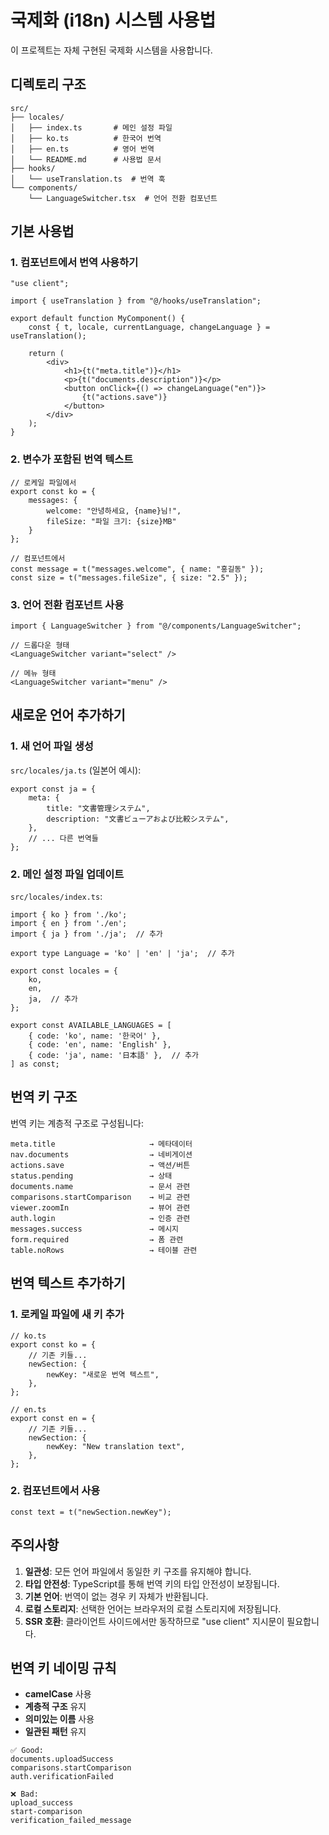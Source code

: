 # 국제화 (i18n) 시스템 사용법

이 프로젝트는 자체 구현된 국제화 시스템을 사용합니다.

## 디렉토리 구조

```
src/
├── locales/
│   ├── index.ts       # 메인 설정 파일
│   ├── ko.ts          # 한국어 번역
│   ├── en.ts          # 영어 번역
│   └── README.md      # 사용법 문서
├── hooks/
│   └── useTranslation.ts  # 번역 훅
└── components/
    └── LanguageSwitcher.tsx  # 언어 전환 컴포넌트
```

## 기본 사용법

### 1. 컴포넌트에서 번역 사용하기

```tsx
"use client";

import { useTranslation } from "@/hooks/useTranslation";

export default function MyComponent() {
    const { t, locale, currentLanguage, changeLanguage } = useTranslation();

    return (
        <div>
            <h1>{t("meta.title")}</h1>
            <p>{t("documents.description")}</p>
            <button onClick={() => changeLanguage("en")}>
                {t("actions.save")}
            </button>
        </div>
    );
}
```

### 2. 변수가 포함된 번역 텍스트

```tsx
// 로케일 파일에서
export const ko = {
    messages: {
        welcome: "안녕하세요, {name}님!",
        fileSize: "파일 크기: {size}MB"
    }
};

// 컴포넌트에서
const message = t("messages.welcome", { name: "홍길동" });
const size = t("messages.fileSize", { size: "2.5" });
```

### 3. 언어 전환 컴포넌트 사용

```tsx
import { LanguageSwitcher } from "@/components/LanguageSwitcher";

// 드롭다운 형태
<LanguageSwitcher variant="select" />

// 메뉴 형태
<LanguageSwitcher variant="menu" />
```

## 새로운 언어 추가하기

### 1. 새 언어 파일 생성

`src/locales/ja.ts` (일본어 예시):
```tsx
export const ja = {
    meta: {
        title: "文書管理システム",
        description: "文書ビューアおよび比較システム",
    },
    // ... 다른 번역들
};
```

### 2. 메인 설정 파일 업데이트

`src/locales/index.ts`:
```tsx
import { ko } from './ko';
import { en } from './en';
import { ja } from './ja';  // 추가

export type Language = 'ko' | 'en' | 'ja';  // 추가

export const locales = {
    ko,
    en,
    ja,  // 추가
};

export const AVAILABLE_LANGUAGES = [
    { code: 'ko', name: '한국어' },
    { code: 'en', name: 'English' },
    { code: 'ja', name: '日本語' },  // 추가
] as const;
```

## 번역 키 구조

번역 키는 계층적 구조로 구성됩니다:

```
meta.title                     → 메타데이터
nav.documents                  → 네비게이션
actions.save                   → 액션/버튼
status.pending                 → 상태
documents.name                 → 문서 관련
comparisons.startComparison    → 비교 관련
viewer.zoomIn                  → 뷰어 관련
auth.login                     → 인증 관련
messages.success               → 메시지
form.required                  → 폼 관련
table.noRows                   → 테이블 관련
```

## 번역 텍스트 추가하기

### 1. 로케일 파일에 새 키 추가

```tsx
// ko.ts
export const ko = {
    // 기존 키들...
    newSection: {
        newKey: "새로운 번역 텍스트",
    },
};

// en.ts
export const en = {
    // 기존 키들...
    newSection: {
        newKey: "New translation text",
    },
};
```

### 2. 컴포넌트에서 사용

```tsx
const text = t("newSection.newKey");
```

## 주의사항

1. **일관성**: 모든 언어 파일에서 동일한 키 구조를 유지해야 합니다.
2. **타입 안전성**: TypeScript를 통해 번역 키의 타입 안전성이 보장됩니다.
3. **기본 언어**: 번역이 없는 경우 키 자체가 반환됩니다.
4. **로컬 스토리지**: 선택한 언어는 브라우저의 로컬 스토리지에 저장됩니다.
5. **SSR 호환**: 클라이언트 사이드에서만 동작하므로 "use client" 지시문이 필요합니다.

## 번역 키 네이밍 규칙

- **camelCase** 사용
- **계층적 구조** 유지
- **의미있는 이름** 사용
- **일관된 패턴** 유지

```
✅ Good:
documents.uploadSuccess
comparisons.startComparison
auth.verificationFailed

❌ Bad:
upload_success
start-comparison
verification_failed_message
``` 
